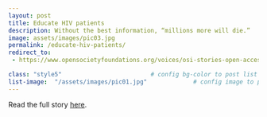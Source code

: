 ```yaml
---
layout: post
title: Educate HIV patients
description: Without the best information, “millions more will die.”
image: assets/images/pic03.jpg
permalink: /educate-hiv-patients/
redirect_to:
 - https://www.opensocietyfoundations.org/voices/osi-stories-open-access-scientific-research-sharing-information-saving-lives

class: "style5"                         # config bg-color to post list card (1..6)
list-image:  "/assets/images/pic01.jpg"             # config image to post list card (1..6)
---
```

Read the full story [here](https://www.opensocietyfoundations.org/voices/osi-stories-open-access-scientific-research-sharing-information-saving-lives).
